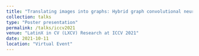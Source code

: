 ```yaml
---
title: "Translating images into graphs: Hybrid graph convolutional neural networks for landmark-based anatomical segmentation"
collection: talks
type: "Poster presentation"
permalink: /talks/iccv2021
venue: "LatinX in CV (LXCV) Research at ICCV 2021"
date: 2021-10-11
location: "Virtual Event"
---
```

